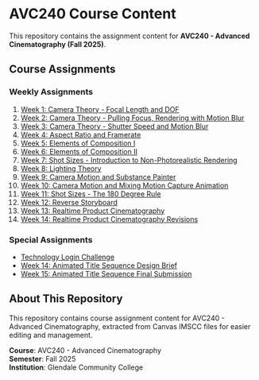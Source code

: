 # AVC240 Course Content

This repository contains the assignment content for **AVC240 - Advanced Cinematography (Fall 2025)**.

## Course Assignments

### Weekly Assignments

1. [Week 1: Camera Theory - Focal Length and DOF](assignments/week_1_camera_theory_focal_length_and_dof.html)
2. [Week 2: Camera Theory - Pulling Focus, Rendering with Motion Blur](assignments/week_2_camera_theory_pulling_focus_rendering_with_motion_blur.html)
3. [Week 3: Camera Theory - Shutter Speed and Motion Blur](assignments/week_3_camera_theory_shutter_speed_and_motion_blur.html)
4. [Week 4: Aspect Ratio and Framerate](assignments/week_4_aspect_ratio_and_framerate.html)
5. [Week 5: Elements of Composition I](assignments/week_5_elements_of_composition_.html)
6. [Week 6: Elements of Composition II](assignments/week_6_elements_of_composition_ii.html)
7. [Week 7: Shot Sizes - Introduction to Non-Photorealistic Rendering](assignments/week_7_shot_sizes_introduction_to_non_photorealistic_rendering_techniques.html)
8. [Week 8: Lighting Theory](assignments/week_8_lighting_theory.html)
9. [Week 9: Camera Motion and Substance Painter](assignments/week_9_camera_motion_and_substance_painter.html)
10. [Week 10: Camera Motion and Mixing Motion Capture Animation](assignments/week_10_camera_motion_and_mixing_motion_capture_animation.html)
11. [Week 11: Shot Sizes - The 180 Degree Rule](assignments/week_11_shot_sizes_the_180_degree_rule.html)
12. [Week 12: Reverse Storyboard](assignments/week_12_reverse_storyboard.html)
13. [Week 13: Realtime Product Cinematography](assignments/week_13_realtime_product_cinematography.html)
14. [Week 14: Realtime Product Cinematography Revisions](assignments/week_14_realtime_product_cinematography_revisions.html)

### Special Assignments

- [Technology Login Challenge](assignments/technology_login_challenge.html)
- [Week 14: Animated Title Sequence Design Brief](assignments/week_14_animated_title_sequence_design_brief.html)
- [Week 15: Animated Title Sequence Final Submission](assignments/week_15_animated_title_sequence_final_submission.html)

## About This Repository

This repository contains course assignment content for AVC240 - Advanced Cinematography, extracted from Canvas IMSCC files for easier editing and management.

**Course**: AVC240 - Advanced Cinematography  
**Semester**: Fall 2025  
**Institution**: Glendale Community College